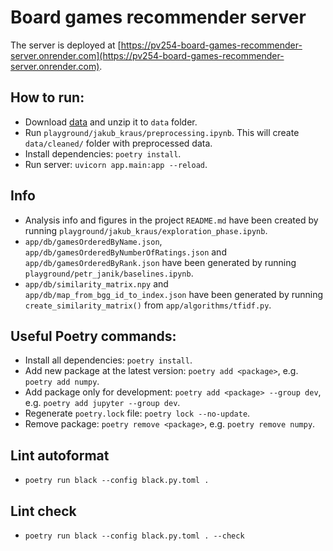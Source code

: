 # Board games recommender server

The server is deployed
at [https://pv254-board-games-recommender-server.onrender.com](https://pv254-board-games-recommender-server.onrender.com).

## How to run:

- Download [data](https://www.kaggle.com/datasets/threnjen/board-games-database-from-boardgamegeek) and unzip it
  to `data` folder.
- Run `playground/jakub_kraus/preprocessing.ipynb`. This will create `data/cleaned/` folder with preprocessed data.
- Install dependencies: `poetry install`.
- Run server: `uvicorn app.main:app --reload`.

## Info

- Analysis info and figures in the project `README.md` have been created by
  running `playground/jakub_kraus/exploration_phase.ipynb`.
- `app/db/gamesOrderedByName.json`, `app/db/gamesOrderedByNumberOfRatings.json` and `app/db/gamesOrderedByRank.json`
  have been generated by running `playground/petr_janik/baselines.ipynb`.
- `app/db/similarity_matrix.npy` and `app/db/map_from_bgg_id_to_index.json` have been generated by
  running `create_similarity_matrix()` from `app/algorithms/tfidf.py`.

## Useful Poetry commands:

- Install all dependencies: `poetry install`.
- Add new package at the latest version: `poetry add <package>`, e.g. `poetry add numpy`.
- Add package only for development: `poetry add <package> --group dev`, e.g. `poetry add jupyter --group dev`.
- Regenerate `poetry.lock` file: `poetry lock --no-update`.
- Remove package: `poetry remove <package>`, e.g. `poetry remove numpy`.

## Lint autoformat

- `poetry run black --config black.py.toml .`

## Lint check

- `poetry run black --config black.py.toml . --check`
